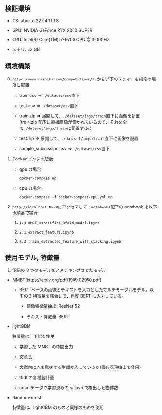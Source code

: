 ## 検証環境

- OS: ubuntu 22.04.1 LTS

- GPU: NVIDIA GeForce RTX 2060 SUPER

- CPU: Intel(R) Core(TM) i7-9700 CPU @ 3.00GHz

- メモリ: 32 GB

## 環境構築

0. `https://www.nishika.com/competitions/33`から以下のファイルを指定の場所に配置

   - train.csv => `./dataset/csv`直下

   - test.csv => `./dataset/csv`直下

   - train.zip => 展開して、`./dataset/imgs/train`直下に画像を配置(train.zip 配下に直接画像が置かれているので、それを全て`./dataset/imgs/train`に配置する。)

   - test.zip => 展開して、`./dataset/imgs/train`直下に画像を配置

   - sample_submission.csv => `./dataset/csv`直下

1. Docker コンテナ起動

   - gpu の場合

     ```
     docker-compose up
     ```

   - cpu の場合

     ```
     docker-compose -f docker-compose-cpu.yml up
     ```

2. `http://localhost:8888`にアクセスして、`notebooks`配下の notebook を以下の順番で実行

   1. `1.4 MMBT_stratified_kfold_model.ipynb`

   2. `2.1 extract_feature.ipynb`

   3. `2.3 train_extracted_feature_with_stacking.ipynb`

## 使用モデル, 特徴量

1. 下記の 3 つのモデルをスタッキングさせたモデル

- MMBT(https://arxiv.org/pdf/1909.02950.pdf)

  - BERT ベースの画像とテキストを入力としたマルチモーダルモデル。以下の 2 特徴量を結合して、再度 BERT に入力している。

    - 画像特徴量抽出: ResNet152

    - テキスト特徴量: BERT

- lightGBM

  特徴量は、下記を使用

  - 学習した MMBT の中間出力

  - 文章長

  - 文章内に人を意味する単語が入っているか(固有表現抽出を使用)

  - tfidf の各種統計量

  - coco データで学習済みの yolov5 で検出した物体数

- RandomForest

  特徴量は、lightGBM のものと同様のものを使用
